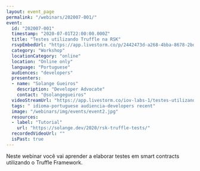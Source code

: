 ```yaml
---
layout: event_page
permalink: "/webinars/202007-001/"
event:
  id: "202007-001"
  timestamp: "2020-07-01T22:00:00.000Z"
  title: "Testes utilizando Truffle na RSK"
  rsvpEmbedUrl: "https://app.livestorm.co/p/2442473d-a268-4bba-8678-2bd6903f8894/form"
  category: "Workshop"
  locationCategory: "online"
  location: "Online only"
  language: "Portuguese"
  audiences: "developers"
  presenters:
  - name: "Solange Gueiros"
    description: "Developer Advocate"
    contact: "@solangegueiros"
  videoStreamUrl: "https://app.livestorm.co/iov-labs-1/testes-utilizando-truffle-na-rsk"
  tags: " idioma-portuguese audiencia-developers recent"
  image: "/webinars/img/events/event2.jpg"
  resources:
  - label: "Tutorial"
    url: "https://solange.dev/2020/rsk-truffle-tests/"
  recordedVideoUrl: ""
  isPast: true
---
```



Neste webinar você vai aprender a elaborar testes em smart contracts utilizando o Truffle Framework.

